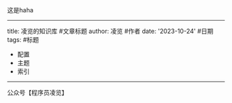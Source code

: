 这是haha


--- 
title: 凌览的知识库 #文章标题
author: 凌览 #作者
date: '2023-10-24' #日期
tags: #标题
  - 配置
  - 主题
  - 索引
---
公众号【程序员凌览】